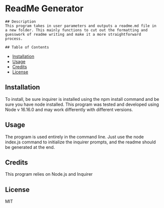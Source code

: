 # ReadMe Generator
    
    ## Description
    This program takes in user parameters and outputs a readme.md file in a new folder. This mainly functions to cut out the formatting and guesswork of readme writing and make it a more straightforward process.
    
    ## Table of Contents
- [Installation](#installation)
- [Usage](#usage)
- [Credits](#credits)
- [License](#license)

## Installation

To install, be sure inquirer is installed using the npm install command and be sure you have node installed. This program was tested and developed using Node v 16.16.0 and may work differently with different versions.

## Usage

The program is used entirely in the command line. Just use the node index.js command to initialize the inquirer prompts, and the readme should be generated at the end.

## Credits

This program relies on Node.js and Inquirer

## License

MIT
